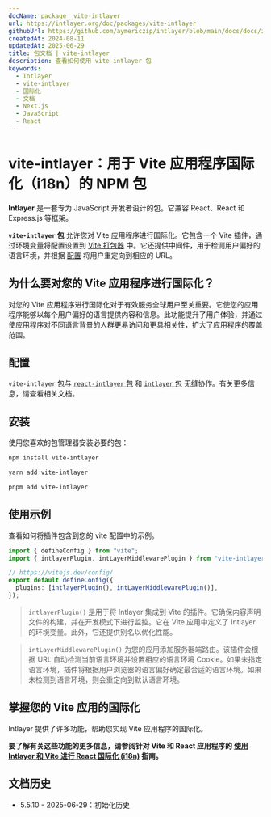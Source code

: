 ```yaml
---
docName: package__vite-intlayer
url: https://intlayer.org/doc/packages/vite-intlayer
githubUrl: https://github.com/aymericzip/intlayer/blob/main/docs/docs/zh/packages/vite-intlayer/index.md
createdAt: 2024-08-11
updatedAt: 2025-06-29
title: 包文档 | vite-intlayer
description: 查看如何使用 vite-intlayer 包
keywords:
  - Intlayer
  - vite-intlayer
  - 国际化
  - 文档
  - Next.js
  - JavaScript
  - React
---
```


# vite-intlayer：用于 Vite 应用程序国际化（i18n）的 NPM 包

**Intlayer** 是一套专为 JavaScript 开发者设计的包。它兼容 React、React 和 Express.js 等框架。

**`vite-intlayer` 包** 允许您对 Vite 应用程序进行国际化。它包含一个 Vite 插件，通过环境变量将配置设置到 [Vite 打包器](https://vitejs.dev/guide/why.html#why-bundle-for-production) 中。它还提供中间件，用于检测用户偏好的语言环境，并根据 [配置](https://github.com/aymericzip/intlayer/blob/main/docs/docs/zh/configuration.md) 将用户重定向到相应的 URL。

## 为什么要对您的 Vite 应用程序进行国际化？

对您的 Vite 应用程序进行国际化对于有效服务全球用户至关重要。它使您的应用程序能够以每个用户偏好的语言提供内容和信息。此功能提升了用户体验，并通过使应用程序对不同语言背景的人群更易访问和更具相关性，扩大了应用程序的覆盖范围。

## 配置

`vite-intlayer` 包与 [`react-intlayer` 包](https://github.com/aymericzip/intlayer/blob/main/docs/docs/zh/packages/react-intlayer/index.md) 和 [`intlayer` 包](https://github.com/aymericzip/intlayer/blob/main/docs/docs/zh/packages/intlayer/index.md) 无缝协作。有关更多信息，请查看相关文档。

## 安装

使用您喜欢的包管理器安装必要的包：

```bash packageManager="npm"
npm install vite-intlayer
```

```bash packageManager="yarn"
yarn add vite-intlayer
```

```bash packageManager="pnpm"
pnpm add vite-intlayer
```

## 使用示例

查看如何将插件包含到您的 vite 配置中的示例。

```typescript fileName="vite.config.ts"
import { defineConfig } from "vite";
import { intlayerPlugin, intLayerMiddlewarePlugin } from "vite-intlayer";

// https://vitejs.dev/config/
export default defineConfig({
  plugins: [intlayerPlugin(), intLayerMiddlewarePlugin()],
});
```

> `intlayerPlugin()` 是用于将 Intlayer 集成到 Vite 的插件。它确保内容声明文件的构建，并在开发模式下进行监控。它在 Vite 应用中定义了 Intlayer 的环境变量。此外，它还提供别名以优化性能。

> `intLayerMiddlewarePlugin()` 为您的应用添加服务器端路由。该插件会根据 URL 自动检测当前语言环境并设置相应的语言环境 Cookie。如果未指定语言环境，插件将根据用户浏览器的语言偏好确定最合适的语言环境。如果未检测到语言环境，则会重定向到默认语言环境。

## 掌握您的 Vite 应用的国际化

Intlayer 提供了许多功能，帮助您实现 Vite 应用程序的国际化。

**要了解有关这些功能的更多信息，请参阅针对 Vite 和 React 应用程序的 [使用 Intlayer 和 Vite 进行 React 国际化 (i18n)](https://github.com/aymericzip/intlayer/blob/main/docs/docs/zh/intlayer_with_vite+react.md) 指南。**

## 文档历史

- 5.5.10 - 2025-06-29：初始化历史
